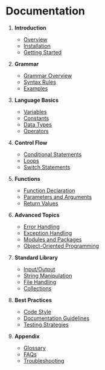 # Documentation

1. **Introduction**
   - [Overview](overview.md)
   - [Installation](installation.md)
   - [Getting Started](getting_started.md)

2. **Grammar**
   - [Grammar Overview](grammar/overview.md)
   - [Syntax Rules](grammar/syntax_rules.md)
   - [Examples](grammar/examples.md)

3. **Language Basics**
   - [Variables](basics/variables.md)
   - [Constants](basics/constants.md)
   - [Data Types](basics/data_types.md)
   - [Operators](basics/operators.md)

4. **Control Flow**
   - [Conditional Statements](control_flow/conditional_statements.md)
   - [Loops](control_flow/loops.md)
   - [Switch Statements](control_flow/switch_statements.md)

5. **Functions**
   - [Function Declaration](functions/function_declaration.md)
   - [Parameters and Arguments](functions/parameters_and_arguments.md)
   - [Return Values](functions/return_values.md)

6. **Advanced Topics**
   - [Error Handling](advanced/error_handling.md)
   - [Exception Handling](advanced/exception_handling.md)
   - [Modules and Packages](advanced/modules_and_packages.md)
   - [Object-Oriented Programming](advanced/oop.md)

7. **Standard Library**
   - [Input/Output](standard_library/io.md)
   - [String Manipulation](standard_library/strings.md)
   - [File Handling](standard_library/files.md)
   - [Collections](standard_library/collections.md)

8. **Best Practices**
   - [Code Style](best_practices/code_style.md)
   - [Documentation Guidelines](best_practices/documentation_guidelines.md)
   - [Testing Strategies](best_practices/testing_strategies.md)

9. **Appendix**
   - [Glossary](best_practices/glossary.md)
   - [FAQs](best_practices/faqs.md)
   - [Troubleshooting](best_practices/troubleshooting.md)
